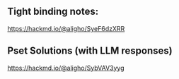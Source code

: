 ## Tight binding notes:

https://hackmd.io/@aligho/SyeF6dzXRR 

## Pset Solutions (with LLM responses) 

https://hackmd.io/@aligho/SybVAV3yyg
